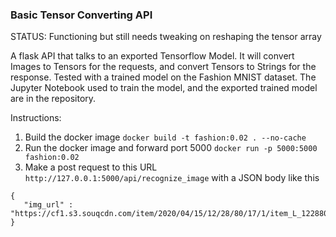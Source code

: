 ### Basic Tensor Converting API

STATUS: Functioning but still needs tweaking on reshaping the tensor array

A flask API that talks to an exported Tensorflow Model.  It will convert Images to Tensors for the requests, and convert Tensors to Strings for the response.
Tested with a trained model on the Fashion MNIST dataset.  The Jupyter Notebook used to train the model, and the exported trained model are in the repository.  

Instructions:

1. Build the docker image  ```docker build -t fashion:0.02 . --no-cache```
2. Run the docker image and forward port 5000 ```docker run -p 5000:5000 fashion:0.02```
3. Make a post request to this URL ```http://127.0.0.1:5000/api/recognize_image``` with a JSON body like this 

```
{
   "img_url" : "https://cf1.s3.souqcdn.com/item/2020/04/15/12/28/80/17/1/item_L_122880171_82d16380e5c8c.jpg"
}
```
